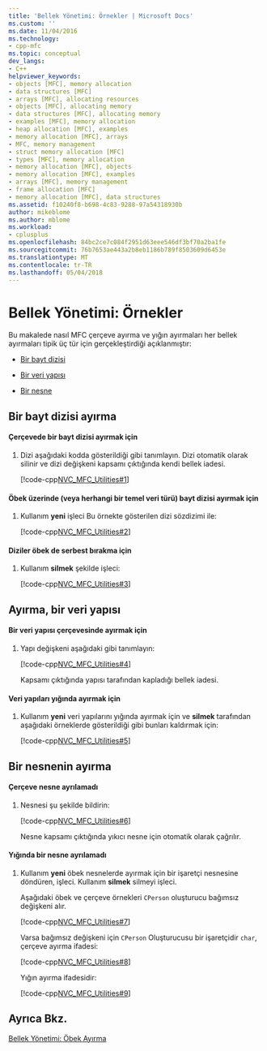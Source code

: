 ```yaml
---
title: 'Bellek Yönetimi: Örnekler | Microsoft Docs'
ms.custom: ''
ms.date: 11/04/2016
ms.technology:
- cpp-mfc
ms.topic: conceptual
dev_langs:
- C++
helpviewer_keywords:
- objects [MFC], memory allocation
- data structures [MFC]
- arrays [MFC], allocating resources
- objects [MFC], allocating memory
- data structures [MFC], allocating memory
- examples [MFC], memory allocation
- heap allocation [MFC], examples
- memory allocation [MFC], arrays
- MFC, memory management
- struct memory allocation [MFC]
- types [MFC], memory allocation
- memory allocation [MFC], objects
- memory allocation [MFC], examples
- arrays [MFC], memory management
- frame allocation [MFC]
- memory allocation [MFC], data structures
ms.assetid: f10240f8-b698-4c83-9288-97a54318930b
author: mikeblome
ms.author: mblome
ms.workload:
- cplusplus
ms.openlocfilehash: 84bc2ce7c084f2951d63eee546df3bf70a2ba1fe
ms.sourcegitcommit: 76b7653ae443a2b8eb1186b789f8503609d6453e
ms.translationtype: MT
ms.contentlocale: tr-TR
ms.lasthandoff: 05/04/2018
---
```

# <a name="memory-management-examples"></a>Bellek Yönetimi: Örnekler
Bu makalede nasıl MFC çerçeve ayırma ve yığın ayırmaları her bellek ayırmaları tipik üç tür için gerçekleştirdiği açıklanmıştır:  
  
-   [Bir bayt dizisi](#_core_allocation_of_an_array_of_bytes)  
  
-   [Bir veri yapısı](#_core_allocation_of_a_data_structure)  
  
-   [Bir nesne](#_core_allocation_of_an_object)  
  
##  <a name="_core_allocation_of_an_array_of_bytes"></a> Bir bayt dizisi ayırma  
  
#### <a name="to-allocate-an-array-of-bytes-on-the-frame"></a>Çerçevede bir bayt dizisi ayırmak için  
  
1.  Dizi aşağıdaki kodda gösterildiği gibi tanımlayın. Dizi otomatik olarak silinir ve dizi değişkeni kapsamı çıktığında kendi bellek iadesi.  
  
     [!code-cpp[NVC_MFC_Utilities#1](../mfc/codesnippet/cpp/memory-management-examples_1.cpp)]  
  
#### <a name="to-allocate-an-array-of-bytes-or-any-primitive-data-type-on-the-heap"></a>Öbek üzerinde (veya herhangi bir temel veri türü) bayt dizisi ayırmak için  
  
1.  Kullanım **yeni** işleci Bu örnekte gösterilen dizi sözdizimi ile:  
  
     [!code-cpp[NVC_MFC_Utilities#2](../mfc/codesnippet/cpp/memory-management-examples_2.cpp)]  
  
#### <a name="to-deallocate-the-arrays-from-the-heap"></a>Diziler öbek de serbest bırakma için  
  
1.  Kullanım **silmek** şekilde işleci:  
  
     [!code-cpp[NVC_MFC_Utilities#3](../mfc/codesnippet/cpp/memory-management-examples_3.cpp)]  
  
##  <a name="_core_allocation_of_a_data_structure"></a> Ayırma, bir veri yapısı  
  
#### <a name="to-allocate-a-data-structure-on-the-frame"></a>Bir veri yapısı çerçevesinde ayırmak için  
  
1.  Yapı değişkeni aşağıdaki gibi tanımlayın:  
  
     [!code-cpp[NVC_MFC_Utilities#4](../mfc/codesnippet/cpp/memory-management-examples_4.cpp)]  
  
     Kapsamı çıktığında yapısı tarafından kapladığı bellek iadesi.  
  
#### <a name="to-allocate-data-structures-on-the-heap"></a>Veri yapıları yığında ayırmak için  
  
1.  Kullanım **yeni** veri yapılarını yığında ayırmak için ve **silmek** tarafından aşağıdaki örneklerde gösterildiği gibi bunları kaldırmak için:  
  
     [!code-cpp[NVC_MFC_Utilities#5](../mfc/codesnippet/cpp/memory-management-examples_5.cpp)]  
  
##  <a name="_core_allocation_of_an_object"></a> Bir nesnenin ayırma  
  
#### <a name="to-allocate-an-object-on-the-frame"></a>Çerçeve nesne ayrılamadı  
  
1.  Nesnesi şu şekilde bildirin:  
  
     [!code-cpp[NVC_MFC_Utilities#6](../mfc/codesnippet/cpp/memory-management-examples_6.cpp)]  
  
     Nesne kapsamı çıktığında yıkıcı nesne için otomatik olarak çağrılır.  
  
#### <a name="to-allocate-an-object-on-the-heap"></a>Yığında bir nesne ayrılamadı  
  
1.  Kullanım **yeni** öbek nesnelerde ayırmak için bir işaretçi nesnesine döndüren, işleci. Kullanım **silmek** silmeyi işleci.  
  
     Aşağıdaki öbek ve çerçeve örnekleri `CPerson` oluşturucu bağımsız değişkeni alır.  
  
     [!code-cpp[NVC_MFC_Utilities#7](../mfc/codesnippet/cpp/memory-management-examples_7.cpp)]  
  
     Varsa bağımsız değişkeni için `CPerson` Oluşturucusu bir işaretçidir `char`, çerçeve ayırma ifadesi:  
  
     [!code-cpp[NVC_MFC_Utilities#8](../mfc/codesnippet/cpp/memory-management-examples_8.cpp)]  
  
     Yığın ayırma ifadesidir:  
  
     [!code-cpp[NVC_MFC_Utilities#9](../mfc/codesnippet/cpp/memory-management-examples_9.cpp)]  
  
## <a name="see-also"></a>Ayrıca Bkz.  
 [Bellek Yönetimi: Öbek Ayırma](../mfc/memory-management-heap-allocation.md)

